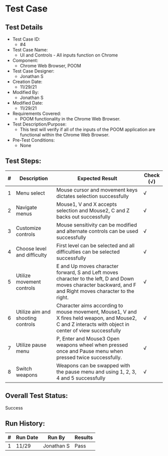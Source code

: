 # Test Case 

## Test Details

* Test Case ID:
  * #4
* Test Case Name:
  * UI and Controls - All inputs function on Chrome
* Component: 
  * Chrome Web Browser, POOM
* Test Case Designer:
  * Jonathan S
* Creation Date:
  * 11/29/21
* Modified By:
  * Jonathan S
* Modified Date:
  * 11/29/21
* Requirements Covered:
  * POOM functionality in the Chrome Web Browser.
* Test Description/Purpose:
  * This test will verify if all of the inputs of the POOM application are functional within the Chrome Web Browser.
* Pre-Test Conditions:
  * None
## Test Steps: 
| # | Description | Expected Result | Check (√) |
| --- | --- | --- | --- |
| 1 |Menu select|Mouse cursor and movement keys dictates selection successfully|√|			
| 2 |Navigate menus|Mouse1, V and X accepts selection and Mouse2, C and Z backs out successfully|√|  
| 3 |Customize controls|Mouse sensitivity can be modified and alternate controls can be used successfully|√|			
| 4 |Choose level and difficulty|First level can be selected and all difficulties can be selected successfully|√|			
| 5 |Utilize movement controls|E and Up moves character forward, S and Left moves character to the left, D  and Down moves character backward, and F and Right moves character to the right.|√|		
| 6 |Utilize aim and shooting controls|Character aims according to mouse movement, Mouse1, V and X fires held weapon, and Mouse2, C and Z interacts with object in center of view successfully|√|
| 7 |Utilize pause menu|P, Enter and Mouse3 Open weapons wheel when pressed once and Pause menu when pressed twice successfully.|√|
| 8 |Switch weapons|Weapons can be swapped with the pause menu and using 1, 2, 3, 4 and 5 successfully|√|

## Overall Test Status:
Success


## Run History:
| # |	Run Date |	Run By |	Results |
| --- | --- | --- | --- |
| 1 |11/29| Jonathan S |Pass|			
